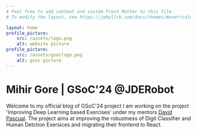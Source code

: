 ```yaml
---
# Feel free to add content and custom Front Matter to this file.
# To modify the layout, see https://jekyllrb.com/docs/themes/#overriding-theme-defaults

layout: home
profile_picture:
	src: /assets/logo.png
	alt: website picture
profile_picture: 
	src: /assets/gsoclogo.png
	alt: gsoc picture
---
```

# Mihir Gore | GSoC'24 @JDERobot

Welcome to my official blog of GSoC'24 project 
I am working on the project 'Improving Deep Learning based Exercises' under my mentors [David Pascual](https://github.com/dpascualhe).
The project aims at improving the robustness of Digit Classifier and Human Detction Exersices and migrating their frontend to React. 
